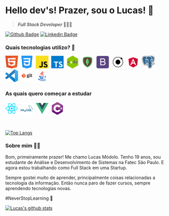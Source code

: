 # Hello dev's! Prazer, sou o Lucas! 👾

> **_Full Stack Developer_  👨🏽‍💻** 

[![Github Badge](https://img.shields.io/badge/-Github-000?style=flat-square&logo=Github&logoColor=white&link=https://github.com/LucasModolo22)](https://github.com/LucasModolo22)
[![Linkedin Badge](https://img.shields.io/badge/-LinkedIn-blue?style=flat-square&logo=Linkedin&logoColor=white&link=https://www.linkedin.com/in/lucas-vidal-gs/)](https://www.linkedin.com/in/lucasmodolo/)

### Quais tecnologias utilizo? 🤔
<code><img src="./img/html.png" width="40px" height="40px"></code>&nbsp;
<code><img src="./img/css.png" width="40px" height="40px"></code>&nbsp;
<code><img src="./img/js.png" width="40px" height="40px"></code>&nbsp;
<code><img src="./img/typescript.png" width="40px" height="40px"></code>&nbsp;
<code><img src="./img/node.png" width="40px" height="40px"></code>&nbsp;
<code><img src="./img/mongodb.png" width="40px" height="40px"></code>&nbsp;
<code><img src="./img/boot.png" width="40px" height="40px"></code>&nbsp;
<code><img src="./img/ionic.webp" width="40px" height="40px"></code>&nbsp;
<code><img src="./img/angular.png" width="40px" height="40px"></code>&nbsp;
<code><img src="./img/postgresql.png" width="40px" height="40px"></code>&nbsp;
<code><img src="./img/vscode.png" width="40px" height="40px"></code>&nbsp;
<code><img src="./img/git.png" width="40px" height="40px"></code>&nbsp;
<code><img src="./img/java.webp" width="40px" height="40px"></code>&nbsp;
<br>

### As quais quero começar a estudar <br>
<code><img src="./img/React.png" width="40px" height="40px"></code>&nbsp;
<code><img src="./img/mysql.png" width="40px" height="40px"></code>&nbsp;
<code><img src="./img/vue.webp" width="40px" height="40px"></code>&nbsp;
<code><img src="./img/csharp.svg" width="40px" height="40px"></code>&nbsp;

<br>

[![Top Langs](https://github-readme-stats.vercel.app/api/top-langs/?username=LucasModolo22&layout=compact&theme=prussian)](https://github.com/LucasModolo22/github-readme-stats)

### Sobre mim 🖖🏼
Bom, primeiramente prazer! Me chamo Lucas Módolo. Tenho 19 anos, sou estudante de Análise e Desenvolvimento de Sistemas na Fatec São Paulo. E agora estou trabalhando como Full Stack em uma Startup. <br>

Sempre gostei muito de aprender, principalmente coisas relacionadas a tecnologia da informação. Então nunca paro de fazer cursos, sempre aprendendo tecnologias novas.<br>


#NeverStopLearning 🚀

[![Lucas's github stats](https://github-readme-stats.vercel.app/api?username=LucasModolo22&theme=prussian)](https://github.com/LucasModolo22/github-readme-stats)
